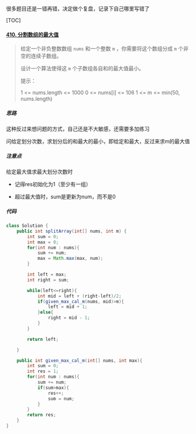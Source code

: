 很多题目还是一错再错，决定做个复盘，记录下自己哪里写错了



[TOC]

#### [410. 分割数组的最大值](https://leetcode-cn.com/problems/split-array-largest-sum/)

> 给定一个非负整数数组 `nums` 和一个整数 `m` ，你需要将这个数组分成 `m` 个非空的连续子数组。
>
> 设计一个算法使得这 `m` 个子数组各自和的最大值最小。
>
> 
>
> 提示：
>
> 1 <= nums.length <= 1000
> 0 <= nums[i] <= 106
> 1 <= m <= min(50, nums.length)



##### 思路

这种反过来想问题的方式，自己还是不大敏感，还需要多加练习



问给定划分次数，求划分后的和最大的最小，即给定和最大，反过来求m的最大值







##### 注意点

给定最大值求最大划分次数时

- 记得res初始化为1（至少有一组）

- 超过最大值时，sum是更新为num，而不是0



##### 代码

```java
class Solution {
    public int splitArray(int[] nums, int m) {
        int sum = 0;
        int max = 0;
        for(int num : nums){
            sum += num;
            max = Math.max(max, num);
        }

        int left = max;
        int right = sum;

        while(left<=right){
            int mid = left + (right-left)/2;
            if(given_max_cal_m(nums, mid)>m){
                left = mid + 1;
            }else{
                right = mid - 1;
            }
        }

        return left;

    }

    public int given_max_cal_m(int[] nums, int max){
        int sum = 0;
        int res = 1;
        for(int num : nums){
            sum += num;
            if(sum>max){
                res++;
                sum = num;
            }
        }
        return res;
    }
}
```

